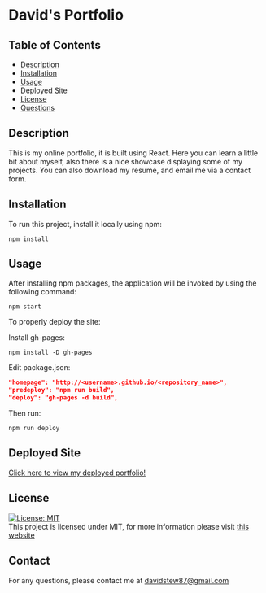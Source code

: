 # David's Portfolio

## Table of Contents

- [Description](#description)
- [Installation](#installation)
- [Usage](#usage)
- [Deployed Site](#deployed-site)
- [License](#license)
- [Questions](#questions)

## Description

This is my online portfolio, it is built using React. Here you can learn a little bit about myself, also there is a nice showcase displaying some of my projects. You can also download my resume, and email me via a contact form. 

## Installation

To run this project, install it locally using npm:

```
npm install
```

## Usage

After installing npm packages, the application will be invoked by using the following command:

```
npm start
```

To properly deploy the site: 


Install gh-pages:

```
npm install -D gh-pages
```

Edit package.json:

```json
"homepage": "http://<username>.github.io/<repository_name>",
"predeploy": "npm run build",
"deploy": "gh-pages -d build",
```

Then run:

```
npm run deploy
```

## Deployed Site
<a href="https://dav3ster.github.io/The-Real-Deal/" target="_blank"  rel="noreferrer">Click here to view my deployed portfolio!</a>

## License 
[![License: MIT](https://img.shields.io/badge/License-MIT-yellow.svg)](https://opensource.org/licenses/MIT) <br>
This project is licensed under MIT, for more information please visit [this website](https://opensource.org/licenses/MIT)

## Contact

For any questions, please contact me at davidstew87@gmail.com